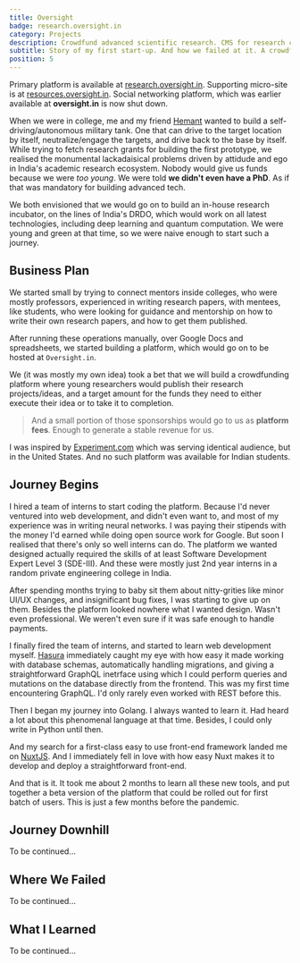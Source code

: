 ```yaml
---
title: Oversight
badge: research.oversight.in
category: Projects
description: Crowdfund advanced scientific research. CMS for research collaboration.
subtitle: Story of my first start-up. And how we failed at it. A crowdfunding platform for advanced scientific research. And a content management and collaboration system for academic research.
position: 5
---
```


<alert>
Primary platform is available at <a href="https://research.oversight.in">research.oversight.in</a>. 
Supporting micro-site is at <a href="https://resources.oversight.in">resources.oversight.in</a>.
Social networking platform, which was earlier available at <b>oversight.in</b> is now shut down.
</alert>

When we were in college, me and my friend [Hemant](https://instagram.com/hemanttvats) wanted to build a
self-driving/autonomous military tank. One that can drive to the target location by itself, neutralize/engage the targets, and drive back to the base by itself. While trying to fetch research grants for building the first prototype, we realised the monumental lackadaisical problems driven by attidude and ego in India's academic research ecosystem. Nobody would give us funds because we were *too young*. We were told **we didn't even have a PhD**. As if that was mandatory for building advanced tech.

We both envisioned that we would go on to build an in-house research incubator, on the lines of India's DRDO, which would work on all latest technologies, including deep learning and quantum computation. We were young and green at that time, so we were naive enough to start such a journey.

## Business Plan

We started small by trying to connect mentors inside colleges, who were mostly professors, experienced in writing research papers, with mentees, like students, who were looking for guidance and mentorship on how to write their own research papers, and how to get them published.

After running these operations manually, over Google Docs and spreadsheets, we started building a platform, which would go on to be hosted at <code>Oversight.in</code>.

We (it was mostly my own idea) took a bet that we will build a crowdfunding platform where young researchers would publish their research projects/ideas, and a target amount for the funds they need to either execute their idea or to take it to completion.

<blockquote>

And a small portion of those sponsorships would go to us as **platform fees**. Enough to generate a stable revenue for us.

</blockquote>

I was inspired by <a href="https://experiment.com">Experiment.com</a> which was serving identical audience, but in the United States. And no such platform was available for Indian students.

## Journey Begins

I hired a team of interns to start coding the platform. Because I'd never ventured into web development, and didn't even want to, and most of my experience was in writing neural networks. I was paying their stipends with the money I'd earned while doing open source work for Google. But soon I realised that there's only so well interns can do. The platform we wanted designed actually required the skills of at least Software Development Expert Level 3 (SDE-III). And these were mostly just 2nd year interns in a random private engineering college in India.

After spending months trying to baby sit them about nitty-grities like minor UI/UX changes, and insignificant bug fixes, I was starting to give up on them. Besides the platform looked nowhere what I wanted design. Wasn't even professional. We weren't even sure if it was safe enough to handle payments.

I finally fired the team of interns, and started to learn web development myself. [Hasura](https://hasura.io) immediately caught my eye with how easy it made working with database schemas, automatically handling migrations, and giving a straightforward GraphQL inetrface using which I could perform queries and mutations on the database directly from the frontend. This was my first time encountering GraphQL. I'd only rarely even worked with REST before this.

Then I began my journey into Golang. I always wanted to learn it. Had heard a lot about this phenomenal language at that time. Besides, I could only write in Python until then.

And my search for a first-class easy to use front-end framework landed me on [NuxtJS](https://nuxtjs.org). And I immediately fell in love with how easy Nuxt makes it to develop and deploy a straightforward front-end.

And that is it. It took me about 2 months to learn all these new tools, and put together a beta version of the platform that could be rolled out for first batch of users. This is just a few months before the pandemic.

## Journey Downhill

To be continued...
## Where We Failed

To be continued...

## What I Learned

To be continued...
